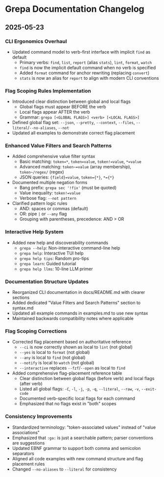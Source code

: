 # Grepa Documentation Changelog

## 2025-05-23

### CLI Ergonomics Overhaul
- Updated command model to verb-first interface with implicit `find` as default
  - Primary verbs: `find`, `list`, `report` (alias `stats`), `lint`, `format`, `watch`
  - `find` is now the implicit default command when no verb is specified
  - Added `format` command for anchor rewriting (replacing `convert`)
  - `stats` is now an alias for `report` to align with modern CLI conventions

### Flag Scoping Rules Implementation  
- Introduced clear distinction between global and local flags
  - Global flags must appear BEFORE the verb
  - Local flags appear AFTER the verb
  - Grammar: `grepa [<GLOBAL FLAGS>] <verb> [<LOCAL FLAGS>]`
- Defined global flag set: `--json`, `--pretty`, `--context`, `--files`, `--literal`/`--no-aliases`, `--not`
- Updated all examples to demonstrate correct flag placement

### Enhanced Value Filters and Search Patterns
- Added comprehensive value filter syntax
  - Basic matching: `token=*`, `token=value`, `token!=value`, `*=value`
  - Advanced matching: `token~=value` (array membership), `token~/regex/` (regex)
  - JSON queries: `{field}=value`, `token={*}`, `*={*}`
- Documented multiple negation forms
  - Bang prefix: `grepa sec '!fix'` (must be quoted)
  - Value inequality: `token!=value`
  - Verbose flag: `--not pattern`
- Clarified pattern logic rules
  - AND: spaces or commas (default)
  - OR: pipe `|` or `--any` flag
  - Grouping with parentheses, precedence: AND > OR

### Interactive Help System
- Added new help and discoverability commands
  - `grepa --help`: Non-interactive command-line help
  - `grepa help`: Interactive TUI help
  - `grepa help tips`: Random pro-tips
  - `grepa learn`: Guided tutorial
  - `grepa help llms`: 10-line LLM primer

### Documentation Structure Updates
- Reorganized CLI documentation in docs/README.md with clearer sections
- Added dedicated "Value Filters and Search Patterns" section to syntax.md
- Updated all example commands in examples.md to use new syntax
- Maintained backwards compatibility notes where applicable

### Flag Scoping Corrections
- Corrected flag placement based on authoritative reference
  - `--ci` is now correctly shown as local to `lint` (not global)
  - `--yes` is local to `format` (not global)
  - `--any` is local to `find` (not global)
  - `--notify` is local to `watch` (not global)
  - `--interactive` replaces `--fzf`/`--open` as local to `find`
- Added comprehensive flag-placement reference table
  - Clear distinction between global flags (before verb) and local flags (after verb)
  - Listed all global flags: `-C`, `-l`, `-j`, `-p`, `-q`, `--literal`, `--raw`, `-v`, `--exit-code`
  - Documented verb-specific local flags for each command
  - Emphasized that no flags exist in "both" scopes

### Consistency Improvements
- Standardized terminology: "token-associated values" instead of "value associations"
- Emphasized that `:ga:` is just a searchable pattern; parser conventions are suggestions
- Updated EBNF grammar to support both comma and semicolon separators
- Aligned all code examples with new command structure and flag placement rules
- Changed `--no-aliases` to `--literal` for consistency
